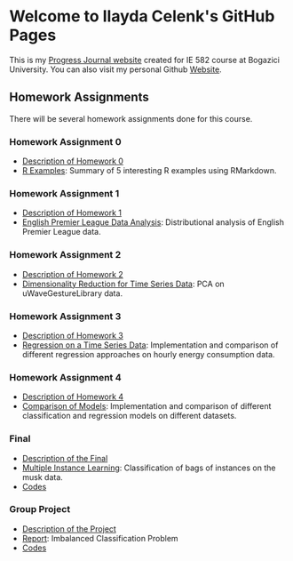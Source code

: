 # Welcome to Ilayda Celenk's GitHub Pages

This is my [Progress Journal website](https://bu-ie-582.github.io/fall20-ilaydacelenk/) created for IE 582 course at Bogazici University. You can also visit my personal Github [Website](https://ilaydacelenk.github.io/). 

## Homework Assignments

There will be several homework assignments done for this course.

### Homework Assignment 0
* [Description of Homework 0](files/IE582_Fall20_Homework_0.pdf)
* [R Examples](files/HW_0.html): Summary of 5 interesting R examples using RMarkdown.

### Homework Assignment 1
* [Description of Homework 1](files/IE582_Fall20_Homework_1.pdf)
* [English Premier League Data Analysis](https://bu-ie-582.github.io/fall20-ilaydacelenk/files/Homework_1.html): Distributional analysis of English Premier League data.

### Homework Assignment 2
* [Description of Homework 2](files/IE582_Fall20_Homework_2.pdf)
* [Dimensionality Reduction for Time Series Data](https://bu-ie-582.github.io/fall20-ilaydacelenk/files/Homework_2.html):  PCA on uWaveGestureLibrary data.

### Homework Assignment 3
* [Description of Homework 3](files/IE582_Fall20_Homework_3.pdf)
* [Regression on a Time Series Data](https://bu-ie-582.github.io/fall20-ilaydacelenk/files/Homework_3.html): Implementation and comparison of different regression approaches on hourly energy consumption data.

### Homework Assignment 4
* [Description of Homework 4](files/IE582_Fall20_Homework_4.pdf)
* [Comparison of Models](https://bu-ie-582.github.io/fall20-ilaydacelenk/files/Homework_4.html): Implementation and comparison of different classification and regression models on different datasets.

### Final
* [Description of the Final](files/IE582_Fall20_FinalExam.pdf)
* [Multiple Instance Learning](https://bu-ie-582.github.io/fall20-ilaydacelenk/files/IE582-Final-ilayda_celenk.html): Classification of bags of instances on the musk data.
* [Codes](https://github.com/BU-IE-582/fall20-ilaydacelenk/blob/master/files/IE582-Final-ilayda_celenk.Rmd)

### Group Project
* [Description of the Project](files/IE582_Fall20_Project.pdf)
* [Report](https://bu-ie-582.github.io/fall20-ilaydacelenk/files/IE582-Project-Error_Loading.html): Imbalanced Classification Problem
* [Codes](https://github.com/BU-IE-582/fall20-ilaydacelenk/blob/master/files/IE582-Project-Error_Loading.Rmd)

